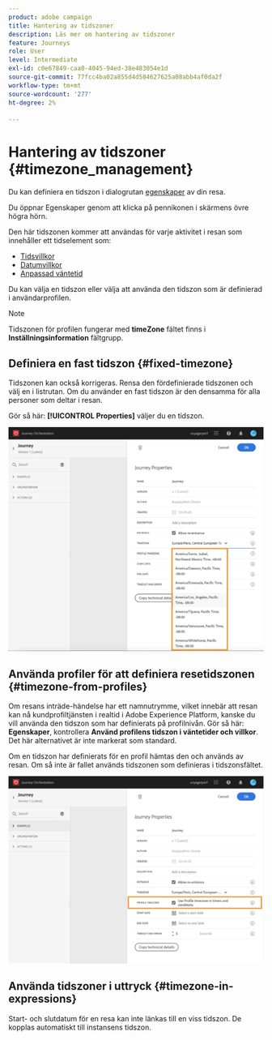 ```yaml
---
product: adobe campaign
title: Hantering av tidszoner
description: Läs mer om hantering av tidszoner
feature: Journeys
role: User
level: Intermediate
exl-id: c0e67849-caa0-4045-94ed-38e483054e1d
source-git-commit: 77fcc4ba02a855d4d584627625a08abb4af0da2f
workflow-type: tm+mt
source-wordcount: '277'
ht-degree: 2%

---
```


# Hantering av tidszoner {#timezone_management}

Du kan definiera en tidszon i dialogrutan [egenskaper](../building-journeys/changing-properties.md) av din resa.

Du öppnar Egenskaper genom att klicka på pennikonen i skärmens övre högra hörn.

Den här tidszonen kommer att användas för varje aktivitet i resan som innehåller ett tidselement som:

* [Tidsvillkor](../building-journeys/condition-activity.md#time_condition)
* [Datumvillkor](../building-journeys/condition-activity.md#date_condition)
* [Anpassad väntetid](../building-journeys/wait-activity.md#custom)

Du kan välja en tidszon eller välja att använda den tidszon som är definierad i användarprofilen.

>[!NOTE]
>
>Tidszonen för profilen fungerar med **timeZone** fältet finns i **Inställningsinformation** fältgrupp.

## Definiera en fast tidszon {#fixed-timezone}

Tidszonen kan också korrigeras. Rensa den fördefinierade tidszonen och välj en i listrutan. Om du använder en fast tidszon är den densamma för alla personer som deltar i resan.

Gör så här: **[!UICONTROL Properties]** väljer du en tidszon.

![](../assets/journey72.png)

## Använda profiler för att definiera resetidszonen {#timezone-from-profiles}

Om resans inträde-händelse har ett namnutrymme, vilket innebär att resan kan nå kundprofiltjänsten i realtid i Adobe Experience Platform, kanske du vill använda den tidszon som har definierats på profilnivån. Gör så här: **Egenskaper**, kontrollera **Använd profilens tidszon i väntetider och villkor**. Det här alternativet är inte markerat som standard.

Om en tidszon har definierats för en profil hämtas den och används av resan. Om så inte är fallet används tidszonen som definieras i tidszonsfältet.

![](../assets/journey73.png)

## Använda tidszoner i uttryck {#timezone-in-expressions}

Start- och slutdatum för en resa kan inte länkas till en viss tidszon. De kopplas automatiskt till instansens tidszon.
